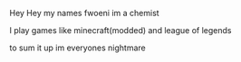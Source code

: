 Hey Hey my names fwoeni im a chemist

I play games like minecraft(modded) and league of legends

to sum it up im everyones nightmare

<!---
Fwoeni/Fwoeni is a ✨ special ✨ repository because its `README.md` (this file) appears on your GitHub profile.
You can click the Preview link to take a look at your changes.
--->
